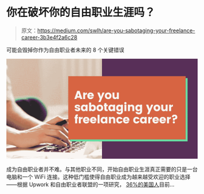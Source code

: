 # 你在破坏你的自由职业生涯吗？

> 原文：<https://medium.com/swlh/are-you-sabotaging-your-freelance-career-3b3e4f2a6c28>

可能会毁掉你作为自由职业者未来的 8 个关键错误

![](img/6944a66c723b510139801b7306340e59.png)

成为自由职业者并不难。与其他职业不同，开始自由职业生涯真正需要的只是一台电脑和一个 WiFi 连接。这种低门槛使得自由职业成为越来越受欢迎的职业选择——根据 Upwork 和自由职业者联盟的一项研究， [36%的美国人](https://www.slideshare.net/upwork/freelancing-in-america-2017/1)目前…
